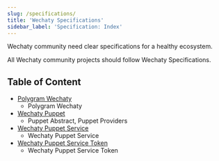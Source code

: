 ```yaml
---
slug: /specifications/
title: 'Wechaty Specifications'
sidebar_label: 'Specification: Index'
---
```


Wechaty community need clear specifications for a healthy ecosystem.

All Wechaty community projects should follow Wechaty Specifications.

## Table of Content

- [Polygram Wechaty](wechaty.md)
  - Polygram Wechaty
- [Wechaty Puppet](puppet.md)
  - Puppet Abstract, Puppet Providers
- [Wechaty Puppet Service](service.md)
  - Wechaty Puppet Service
- [Wechaty Puppet Service Token](token.md)
  - Wechaty Puppet Service Token
